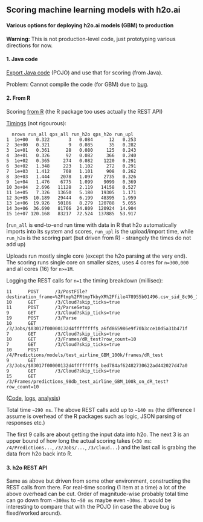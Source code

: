 
## Scoring machine learning models with h2o.ai

#### Various options for deploying h2o.ai models (GBM) to production

**Warning:** This is not production-level code, just prototyping various directions for now.

#### 1. Java code

[Export Java code](2-pojo) (POJO) and use that for scoring (from Java).

Problem: Cannot compile the code (for GBM) due to [bug](https://0xdata.atlassian.net/browse/PUBDEV-1395).


#### 2. From R

Scoring [from R](3-from_R) (the R package too uses actually the REST API)

[Timings](3-from_R/1-score.R) (not rigourous):
```
  nrows run_all qps_all run_h2o qps_h2o run_upl
1  1e+00   0.322       3   0.084      12   0.253
2  3e+00   0.321       9   0.085      35   0.282
3  1e+01   0.361      28   0.080     125   0.243
4  3e+01   0.326      92   0.082     366   0.240
5  1e+02   0.365     274   0.082    1220   0.291
6  3e+02   1.348     223   1.102     272   0.291
7  1e+03   1.412     708   1.101     908   0.262
8  3e+03   1.444    2078   1.097    2735   0.326
9  1e+04   1.476    6775   1.099    9099   0.369
10 3e+04   2.696   11128   2.119   14158   0.527
11 1e+05   7.326   13650   5.180   19305   1.171
12 3e+05  10.189   29444   6.199   48395   1.959
13 1e+06  19.926   50186   8.279  120788   5.055
14 3e+06  36.690   81766  24.809  120924  14.904
15 1e+07 120.168   83217  72.524  137885  53.917
```

(`run_all` is end-to-end run time with data in R that h2o automatically imports into its system and scores,
`run_upl` is the upload/import time, while `run_h2o` is the scoring part (but driven from R) - strangely the times do
not add up)

Uploads run mostly single core (except the h2o parsing at the very end). The scoring runs
single core on smaller sizes, uses 4 cores for `n=300,000` and all cores (16) for `n>=1M`.

Logging the REST calls for `n=1` the timing breakdown (millisec):
```
11      POST      /3/PostFile?destination_frame=%2Ftmp%2FRtmpTkbyXR%2Ffile478955b01496.csv_sid_8c96_16
10      GET       /3/Cloud?skip_ticks=true
11      POST      /3/ParseSetup
9       GET       /3/Cloud?skip_ticks=true
19      POST      /3/Parse
10      GET       /3/Jobs/$03017f00000132d4ffffffff$_a6fd865986e9f70b3cce10d5a31b471f
7       GET       /3/Cloud?skip_ticks=true
10      GET       /3/Frames/dR_test?row_count=10
7       GET       /3/Cloud?skip_ticks=true
10      POST      /4/Predictions/models/test_airline_GBM_100k/frames/dR_test
9       GET       /3/Jobs/$03017f00000132d4ffffffff$_bed784af62482730622ad442027d47a0
9       GET       /3/Cloud?skip_ticks=true
15      GET       /3/Frames/predictions_98db_test_airline_GBM_100k_on_dR_test?row_count=10
```
([Code](3-from_R/2-score-RESTcalls.R), [logs](3-from_R/log-all_incl_upload.log), 
[analysis](3-from_R/2a-score-RESTcalls_analysis.txt))

Total time `~290 ms`. The above REST calls add up to `~140 ms` (the difference I assume is overhead of the
R packages such as logic, JSON parsing of responses etc.)

The first 9 calls are about getting the input data into h2o. The next 3 is an upper bound of how 
long the actual scoring takes (`<30 ms`: `/4/Predictions...`, `/3/Jobs/...`, `/3/Cloud...`) and the
last call is grabing the data from h2o back into R.


#### 3. h2o REST API

Same as above but driven from some other environment, constructing the REST calls from there.
For real-time scoring (1 item at a time) a lot of the above overhead can be cut. Order of magnitude-wise
probably total time can go down from `~300ms` to `~50 ms` maybe even `~30ms`. It would be interesting
to compare that with the POJO (in case the above bug is fixed/worked around).


